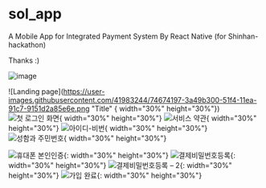 # sol_app
A Mobile App for Integrated Payment System By React Native (for Shinhan-hackathon)

Thanks :)

![image](https://user-images.githubusercontent.com/41983244/74673327-59dfdc00-51f2-11ea-99e6-31e21c765a96.png)


![Landing page](https://user-images.githubusercontent.com/41983244/74674197-3a49b300-51f4-11ea-91c7-9151d2a85e6e.png "Title" { width="30%" height="30%"}) ![첫 로그인 화면](https://user-images.githubusercontent.com/41983244/74674203-3cac0d00-51f4-11ea-8a74-8d381cb99b84.png){ width="30%" height="30%"} ![서비스 약관](https://user-images.githubusercontent.com/41983244/74674230-47ff3880-51f4-11ea-89da-a3616d880f7b.png){ width="30%" height="30%"} ![아이디-비번](https://user-images.githubusercontent.com/41983244/74674234-49c8fc00-51f4-11ea-97b0-c7c66cb7821b.png){ width="30%" height="30%"}
![성함과 주민번호](https://user-images.githubusercontent.com/41983244/74674252-53eafa80-51f4-11ea-8c85-e2137bedba92.png){ width="30%" height="30%"}

![휴대폰 본인인증](https://user-images.githubusercontent.com/41983244/74674255-55b4be00-51f4-11ea-8ef0-6cf84ce523d4.png){: width="30%" height="30%"}
![결제비밀번호등록](https://user-images.githubusercontent.com/41983244/74674281-5e0cf900-51f4-11ea-8467-ca807b0bf020.png){: width="30%" height="30%"}
![결제비밀번호등록 – 2](https://user-images.githubusercontent.com/41983244/74674286-5f3e2600-51f4-11ea-9013-a0d9a4665aee.png){: width="30%" height="30%"}
![가입 완료](https://user-images.githubusercontent.com/41983244/74674289-6107e980-51f4-11ea-9c12-acd7942437de.png){: width="30%" height="30%"}
